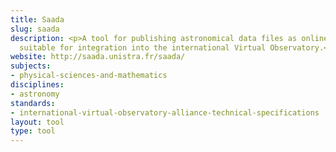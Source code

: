 ```yaml
---
title: Saada
slug: saada
description: <p>A tool for publishing astronomical data files as online databases
  suitable for integration into the international Virtual Observatory.</p>
website: http://saada.unistra.fr/saada/
subjects:
- physical-sciences-and-mathematics
disciplines:
- astronomy
standards:
- international-virtual-observatory-alliance-technical-specifications
layout: tool
type: tool
---
```


